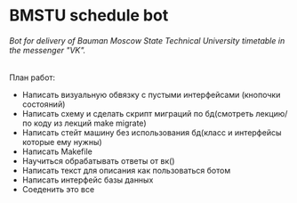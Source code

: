 # BMSTU schedule bot 
###### Bot for delivery of Bauman Moscow State Technical University timetable in the messenger "VK".

План работ:
* Написать визуальную обвязку с пустыми интерфейсами (кнопочки состояний)
* Написать схему и сделать скрипт миграций по бд(смотреть лекцию/по коду из лекций make migrate)
* Написать стейт машину без использования бд(класс и интерфейсы которые ему нужны)
* Написать Makefile
* Научиться обрабатывать ответы от вк()
* Написать текст для описания как пользоваться ботом
* Написать интерфейс базы данных
* Соеденить это все